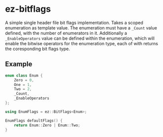 # ez-bitflags

A simple single header file bit flags implementation.
Takes a scoped enumeration as template value.
The enumeration must have a `_Count` value defined, with the number of enumerators in it.
Additionally a `_EnableOperators` value can be defined within the enumeration, which will enable
the bitwise operators for the enumeration type, each of with returns the coresponding bit flags type.

## Example
```cpp
enum class Enum {
	Zero = 0,
	One = 1,
	Two = 2,
	_Count,
	_EnableOperators
}; 

using EnumFlags = ez::BitFlags<Enum>;

EnumFlags defaultFlags() {
	return Enum::Zero | Enum::Two;
}
```